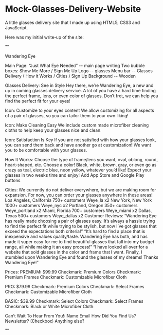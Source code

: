 # Mock-Glasses-Delivery-Website
A little glasses delivery site that I made up using HTML5, CSS3 and JavaScript.


Here was my initial write-up of the site:

""

Wandering Eye

Main Page:
“Just What Eye Needed” -- main page writing
    Two bubble boxes: Show Me More / Sign Me Up
Logo -- glasses
Menu bar -- Glasses Delivery / How it Works / Cities / Sign Up
Background -- Wooden

Glasses Delivery:
See in Style 
Hey there, we’re Wandering Eye, a new and up in coming glasses delivery service. A lot of you have a hard time finding the perfect frame, lens, or even color of glasses. Don’t fret, we can help you find the perfect fit for your eyes!

Icon: Customize to your eyes content
We allow customizing for all aspects of a pair of glasses, so you can tailor them to your own liking!

Icon: Make Cleaning Easy
We include custom made microfiber cleaning cloths to help keep your glasses nice and clean.

Icon: Satisfaction Is Key
If you are not satisfied with how your glasses look, you can send them back and have another go at customization! We want you to be comfortable with your glasses.


How It Works:
Choose the type of frame/lens you want, oval, oblong, round, heart-shaped, etc.
Choose a color! Black, white, brown, gray, or even go as crazy as teal, electric blue, neon yellow, whatever you’d like!
Expect your glasses in two weeks time and enjoy!
Add App Store and Google Play buttons









Cities: 
We currently do not deliver everywhere, but we are making room for expansion.
For now, you can order your glasses anywhere in these areas!
Los Angeles, California
750+ customers
Weye_la x2
New York, New York
1000+ customers
Weye_nyc x2
Portland, Oregon
350+ customers
Weye_portland x2
Miami, Florida
700+ customers
Weye_miami x2
Dallas, Texas
500+ customers
Weye_dallas x2
Customer Reviews:
“Wandering Eye has really made choosing a pair of glasses easy. It’s always a hassle trying to find the perfect fit while trying to be stylish, but now I’ve got glasses that exceed the expectations both criteria!”
“It’s hard to find a place that is inexpensive and values quality/taste. Wandering Eye has both, and has made it super easy for me to find beautiful glasses that fall into my budget range, all while making it an easy process!”
“I have looked all over for a website that sold glasses in the color and frame that I want. Finally, I stumbled upon Wandering Eye and found the glasses of my dreams! Thanks Wandering Eye!”

Prices:
PREMIUM: 
$99.99
Checkmark: Premium Colors
Checkmark: Premium Frames
Checkmark: Customizable Microfiber Cloth

PRO:
$79.99
Checkmark: Premium Colors
Checkmark: Select Frames
Checkmark: Customizable Microfiber Cloth

BASIC:
$39.99
Checkmark: Select Colors
Checkmark: Select Frames
Checkmark: Black or White Microfiber Cloth

Can’t Wait To Hear From You!:
Name
Email
How Did You Find Us?
Newsletter? (Checkbox)
Anything else?

""
